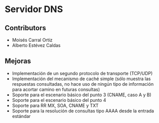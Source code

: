 # Servidor DNS



## Contributors
 - Moisés Carral Ortiz
 - Alberto Estévez Caldas

## Mejoras

 - Implementación de un segundo protocolo de transporte (TCP/UDP)
 - Implementación del mecanismo de caché simple (sólo muestra las respuestas consultadas, no hace uso de ningún tipo de información para acortar camino en futuras consultas)
 - Soporte para el escenario básico del punto 3 (CNAME, caso A y B)
 - Soporte para el escenario básico del punto 4
 - Soporte para RR MX, SOA, CNAME y TXT
 - Soporte para la resolución de consultas tipo AAAA desde la entrada estándar
